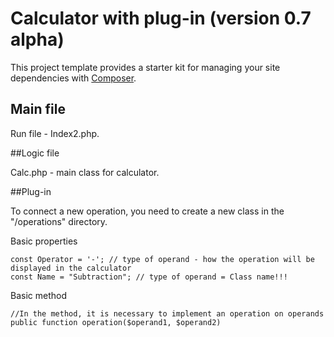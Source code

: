# Calculator with plug-in (version 0.7 alpha)

This project template provides a starter kit for managing your site
dependencies with [Composer](https://getcomposer.org/).

## Main file

Run file - Index2.php.

##Logic file

Calc.php - main class for calculator.

##Plug-in

To connect a new operation, you need to create a new class
in the "/operations" directory.

Basic properties
```
const Operator = '-'; // type of operand - how the operation will be displayed in the calculator
const Name = "Subtraction"; // type of operand = Class name!!!
```
Basic method
```
//In the method, it is necessary to implement an operation on operands
public function operation($operand1, $operand2)
```
